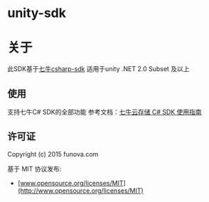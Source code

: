 # unity-sdk

# 关于

此SDK基于[七牛csharp-sdk](https://github.com/qiniu/csharp-sdk)  适用于unity .NET 2.0 Subset 及以上

## 使用
支持七牛C# SDK的全部功能 参考文档：[七牛云存储 C# SDK 使用指南](http://developer.qiniu.com/docs/v6/sdk/csharp-sdk.html)

## 许可证

Copyright (c) 2015 funova.com

基于 MIT 协议发布:

* [www.opensource.org/licenses/MIT](http://www.opensource.org/licenses/MIT)
